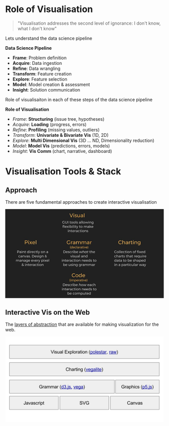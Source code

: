 # Role of Visualisation

> "Visualisation addresses the second level of ignorance: I don't know, what I don't know"

Lets understand the data science pipeline

**Data Science Pipeline**

- **Frame**: Problem definition
- **Acquire**: Data ingestion 
- **Refine**: Data wrangling
- **Transform**: Feature creation 
- **Explore**: Feature selection 
- **Model**: Model creation & assessment
- **Insight**: Solution communication 

Role of visualisaiton in each of these steps of the data science pipeline

**Role of Visualisation**

- *Frame*: **Structuring** (issue tree, hypotheses)
- *Acquire*: **Loading** (progress, errors)
- *Refine*: **Profiling** (missing values, outliers)
- *Transform*: **Univariate & Bivariate Vis** (1D, 2D)
- *Explore*: **Multi Dimensional Vis** (3D ... ND, Dimensionality reduction)  
- *Model*: **Model Vis** (predictions, errors, models)
- *Insight*: **Vis Comm** (chart, narrative, dashboard)


# Visualisation Tools & Stack

## Approach

There are five fundamental approaches to create interactive visualisation

![](img/declarative.jpg)

## Interactive Vis on the Web

The [layers of abstraction](http://layers.amitkaps.com) that are available for making visualization for the web.

![](img/layers.svg)
